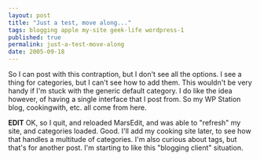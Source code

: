 ```yaml
---
layout: post
title: "Just a test, move along..."
tags: blogging apple my-site geek-life wordpress-1
published: true
permalink: just-a-test-move-along
date: 2005-09-18
---
```


So I can post with this contraption, but I don't see all the options.  I see a thing for categories, but I can't see how to add them.  This wouldn't be very handy if I'm stuck with the generic default category.    I do like the idea however, of having a single interface that I post from.  So my WP Station blog, cookingwith, etc. all come from here.

<strong>EDIT</strong> OK, so I quit, and reloaded MarsEdit, and was able to "refresh" my site, and categories loaded.  Good.  I'll add my cooking site later, to see how that handles a multitude of categories.  I'm also curious about tags, but that's for another post.  I'm starting to like this "blogging client" situation.

